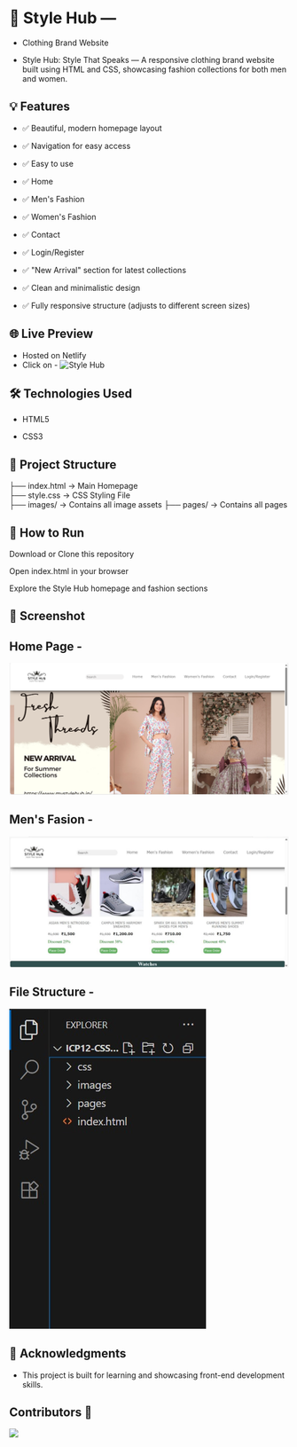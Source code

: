 # 👑 Style Hub — 

- Clothing Brand Website

- Style Hub: Style That Speaks — A responsive clothing brand website built using HTML and CSS, showcasing fashion collections for both men and women.

## 💡 Features
- ✅ Beautiful, modern homepage layout
- ✅ Navigation for easy access
- ✅ Easy to use

- ✅ Home

- ✅ Men's Fashion

- ✅ Women's Fashion

- ✅ Contact

- ✅ Login/Register

- ✅ "New Arrival" section for latest collections
- ✅ Clean and minimalistic design
- ✅ Fully responsive structure (adjusts to different screen sizes)


## 🌐 Live Preview

- Hosted on Netlify
- Click on - ![Style Hub](https://stylehubin.netlify.app/)



## 🛠️ Technologies Used

- HTML5

- CSS3

## 📂 Project Structure
├── index.html       → Main Homepage  
├── style.css        → CSS Styling File  
├── images/          → Contains all image assets 
├── pages/          → Contains all pages 

## 🚀 How to Run

Download or Clone this repository

Open index.html in your browser

Explore the Style Hub homepage and fashion sections


## 📸 Screenshot

## Home Page -

![Home Page](./images/Screenshot%20for%20readme%20file.png)

## Men's Fasion -

![Men's Fasion](./images/mens%20fasion%20screenshot.jpeg)

## File Structure -

![File Structure](./images/file%20structure%20screenshot.jpeg)


## 🙌 Acknowledgments

- This project is built for learning and showcasing front-end development skills.

## Contributors  🤝

<a href="https://github.com/suraj0620/Fitnest/graphs/contributors">
  <img src="https://contrib.rocks/image?repo=suraj0620/Fitnest" />
</a>